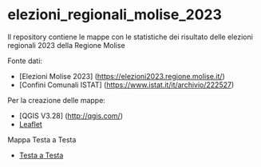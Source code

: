 # elezioni_regionali_molise_2023
Il repository contiene le mappe con le statistiche dei risultato delle elezioni regionali 2023 della Regione Molise 

Fonte dati:
* [Elezioni Molise 2023] (https://elezioni2023.regione.molise.it/)
* [Confini Comunali ISTAT] (https://www.istat.it/it/archivio/222527)

Per la creazione delle mappe:
* [QGIS V3.28] (http://qgis.com/)
* [Leaflet](https://leafletjs.com/) 



Mappa Testa a Testa

* [Testa a Testa](http://ludovico85.github.io/appunti_leaflet/simple_marker)